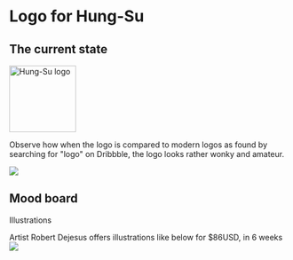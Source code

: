 # Logo for Hung-Su

## The current state

<img src="https://raw.githubusercontent.com/hungsu/hung.su-2018/master/images/logo--black.png" alt="Hung-Su logo" title="Hung-Su" height="120" />

Observe how when the logo is compared to modern logos as found by searching for "logo" on Dribbble, the logo looks rather wonky and amateur.

<img src="https://hung.su/logo-comparison.png" />

## Mood board

Illustrations

Artist Robert Dejesus offers illustrations like below for $86USD, in 6 weeks
<img src="https://i.ebayimg.com/images/g/f9oAAOSwU8hY5q9Z/s-l500.jpg">
